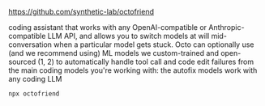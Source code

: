 <https://github.com/synthetic-lab/octofriend>

coding assistant that works with any OpenAI-compatible or Anthropic-compatible LLM API, and allows you to switch models at will mid-conversation when a particular model gets stuck. Octo can optionally use (and we recommend using) ML models we custom-trained and open-sourced (1, 2) to automatically handle tool call and code edit failures from the main coding models you're working with: the autofix models work with any coding LLM

```bash
npx octofriend
```
